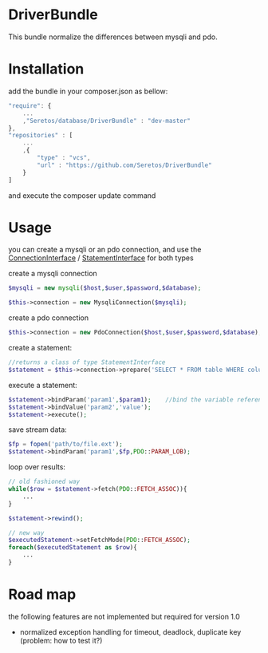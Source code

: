DriverBundle
============
This bundle normalize the differences between mysqli and pdo.

Installation
============
add the bundle in your composer.json as bellow:
```js
"require": {
    ...
    ,"Seretos/database/DriverBundle" : "dev-master"
},
"repositories" : [
    ...
    ,{
        "type" : "vcs",
        "url" : "https://github.com/Seretos/DriverBundle"
    }
]
```
and execute the composer update command

Usage
=====
you can create a mysqli or an pdo connection, and use the [ConnectionInterface](connection/interfaces/ConnectionInterface.php) / [StatementInterface](connection/interfaces/StatementInterface.php) for both types

create a mysqli connection
```php
$mysqli = new mysqli($host,$user,$password,$database);

$this->connection = new MysqliConnection($mysqli);
```
create a pdo connection
```php
$this->connection = new PdoConnection($host,$user,$password,$database);
```

create a statement:
```php
//returns a class of type StatementInterface
$statement = $this->connection->prepare('SELECT * FROM table WHERE column = :param1 AND column = :param2');
```

execute a statement:
```php
$statement->bindParam('param1',$param1);    //bind the variable reference
$statement->bindValue('param2','value');
$statement->execute();
```

save stream data:
```php
$fp = fopen('path/to/file.ext');
$statement->bindParam('param1',$fp,PDO::PARAM_LOB);
```

loop over results:
```php
// old fashioned way
while($row = $statement->fetch(PDO::FETCH_ASSOC)){
    ...
}

$statement->rewind();

// new way
$executedStatement->setFetchMode(PDO::FETCH_ASSOC);
foreach($executedStatement as $row){
    ...
}
```

Road map
========
the following features are not implemented but required for version 1.0

* normalized exception handling for timeout, deadlock, duplicate key (problem: how to test it?)
